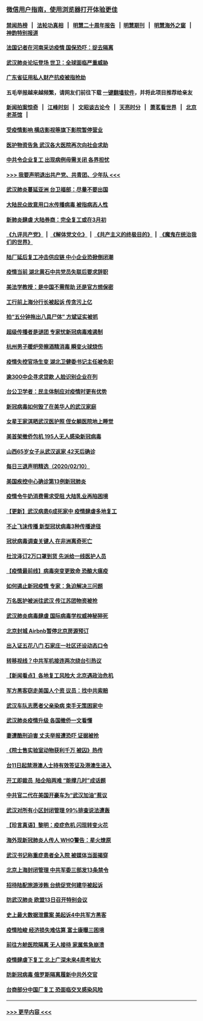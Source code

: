### [微信用户指南，使用浏览器打开体验更佳](https://github.com/gfw-breaker/banned-news1/blob/master/indexes/wechat-guide.md?t=0)
#### [禁闻热榜](热点新闻.md?t=0)  &nbsp;&nbsp;|&nbsp;&nbsp; [法轮功真相](https://github.com/gfw-breaker/truth/blob/master/README.md?t=0) &nbsp;&nbsp;|&nbsp;&nbsp; [明慧二十周年报告](https://github.com/gfw-breaker/mh-reports/blob/master/README.md?t=0) &nbsp;&nbsp;|&nbsp;&nbsp;[明慧期刊](https://github.com/gfw-breaker/mh-qikan) &nbsp;&nbsp;|&nbsp;&nbsp; [明慧海外之窗](https://github.com/gfw-breaker/mh-news/blob/master/README.md?t=0) &nbsp;&nbsp;|&nbsp;&nbsp; [神韵特别报道](https://github.com/gfw-breaker/mh-news/blob/master/shenyun.md?t=0)
#### [法国记者在河南采访疫情 国保恐吓：捉去隔离](../pages/nsc413/n11860742.md?t=02112133) 
#### [武汉肺炎论坛登场 世卫：全球面临严重威胁](../pages/nsc413/n11860999.md?t=02112133) 
#### [广东省征用私人财产抗疫被指抢劫](../pages/nsc413/n11860913.md?t=02112133) 
#### 五毛举报越来越频繁，请网友们前往下载 [一键翻墙软件](https://github.com/gfw-breaker/ssr-accounts)，并将此项目推荐给亲友
#### [新闻拍案惊奇](https://github.com/gfw-breaker/banned-news1/blob/master/pages/link4.md) &nbsp;&nbsp;|&nbsp;&nbsp; [江峰时刻](https://github.com/gfw-breaker/banned-news1/blob/master/pages/link4.md) &nbsp;&nbsp;|&nbsp;&nbsp; [文昭谈古论今](https://github.com/gfw-breaker/banned-news1/blob/master/pages/link4.md) &nbsp;&nbsp;|&nbsp;&nbsp; [天亮时分](https://github.com/gfw-breaker/banned-news1/blob/master/pages/link4.md) &nbsp;&nbsp;|&nbsp;&nbsp; [萧茗看世界](https://github.com/gfw-breaker/banned-news1/blob/master/pages/link4.md) &nbsp;&nbsp;|&nbsp;&nbsp; [北京老茶馆](https://github.com/gfw-breaker/banned-news1/blob/master/pages/link4.md) &nbsp;&nbsp;|&nbsp;&nbsp; 
#### [受疫情影响 横店影视等旗下影院暂停营业](../pages/nsc413/n11860921.md?t=02112133) 
#### [医护物资告急 武汉各大医院再次向社会求助](../pages/nsc413/n11860729.md?t=02112133) 
#### [中共令企业复工 出现病例毋需关闭 各界担忧](../pages/nsc413/n11860563.md?t=02112133) 
#### [>>> 我要声明退出共产党、共青团、少年队 <<<](https://github.com/begood0513/goodnews/blob/master/quit/letter.md) 
#### [武汉肺炎蔓延亚洲 台卫福部：尽量不要出国](../pages/nsc413/n11860586.md?t=02112133) 
#### [大陆民众故意用口水传播病毒 被指病态人性](../pages/nsc413/n11860618.md?t=02112133) 
#### [新肺炎肆虐 大陆券商：完全复工或在3月初](../pages/nsc413/n11860445.md?t=02112133) 
#### [《九评共产党》](https://github.com/begood0513/9ping.md/blob/master/README.md) &nbsp;|&nbsp; [《解体党文化》](../../../../jtdwh.md/blob/master/README.md)  &nbsp;|&nbsp; [《共产主义的终极目的》](../../../../gczydzjmd.md/blob/master/README.md) &nbsp;|&nbsp; [《魔鬼在统治我们的世界》](../../../../mgztzwmdsj.md/blob/master/README.md) 
#### [陆厂延后复工冲击供应链 中小企业恐掀倒闭潮](../pages/nsc413/n11859772.md?t=02112133) 
#### [疫情当前 湖北黄石中共党员失联后要求辞职](../pages/nsc413/n11860118.md?t=02112133) 
#### [美法学教授：是中国不需帮助 还是官方想保密](../pages/nsc413/n11859492.md?t=02112133) 
#### [工行前上海分行长被起诉 传贪污上亿](../pages/nsc413/n11860139.md?t=02112133) 
#### [拍“五分钟拖出八具尸体” 方斌证实被抓](../pages/nsc413/n11860090.md?t=02112133) 
#### [超级传播者是谜团 专家忧新冠病毒难遏制](../pages/nsc413/n11859686.md?t=02112133) 
#### [杭州男子暖炉旁擦酒精消毒 瞬变火球烧伤](../pages/nsc413/n11860071.md?t=02112133) 
#### [疫情失控官场生变 湖北卫健委书记主任被免职](../pages/nsc413/n11859848.md?t=02112133) 
#### [逾300中企寻求贷款 人脸识别企业在列](../pages/nsc413/n11860100.md?t=02112133) 
#### [台公卫学者：民主体制应对疫情时更有优势](../pages/nsc413/n11860023.md?t=02112133) 
#### [新冠病毒如何毁了在美华人的武汉家庭](../pages/nsc413/n11859524.md?t=02112133) 
#### [女星王家淇晒武汉医护照 侄女躺医院地上睡觉](../pages/nsc413/n11859756.md?t=02112133) 
#### [美首架撤侨包机 195人无人感染新冠病毒](../pages/nsc413/n11859908.md?t=02112133) 
#### [山西65岁女子从武汉返家 42天后确诊](../pages/nsc413/n11859912.md?t=02112133) 
#### [每日三退声明精选（2020/02/10）](../pages/nsc413/n11860031.md?t=02112133) 
#### [美国疾控中心确诊第13例新冠肺炎](../pages/nsc413/n11859966.md?t=02112133) 
#### [疫情令牛奶消费需求受阻 大陆乳业再陷困境](../pages/nsc413/n11859859.md?t=02112133) 
#### [【更新】武汉病患6成死家中 疫情肆虐多地复工](../pages/nsc413/n11801312.md?t=02112133) 
#### [不止飞沫传播 新型冠状病毒3种传播途径](../pages/nsc413/n11859060.md?t=02112133) 
#### [冠状病毒调查关键人 在非洲离奇死亡](../pages/nsc413/n11859798.md?t=02112133) 
#### [杜汶泽订2万口罩到货 先派给一线医护人员](../pages/nsc413/n11859214.md?t=02112133) 
#### [【疫情最前线】病毒突变更致命 恐酿大瘟疫](../pages/nsc413/n11859604.md?t=02112133) 
#### [如何遏止新冠疫情 专家：急迫解决三问题](../pages/nsc413/n11859685.md?t=02112133) 
#### [万名医护被派往武汉 传江苏团物资被抢](../pages/nsc413/n11859585.md?t=02112133) 
#### [武汉肺炎病毒肆虐 国际病毒学权威神秘猝死](../pages/nsc413/n11833010.md?t=02112133) 
#### [北京封城 Airbnb暂停北京房源预订](../pages/nsc413/n11859659.md?t=02112133) 
#### [出入证五花八门 石家庄一社区还设动态口令](../pages/nsc413/n11859510.md?t=02112133) 
#### [转移视线？中共军机接连两次绕台引热议](../pages/nsc413/n11859346.md?t=02112133) 
#### [【新闻看点】各地复工风险大 北京遇政治危机](../pages/nsc413/n11859164.md?t=02112133) 
#### [军方黑客窃走美国人个资 议员：找中共索赔](../pages/nsc413/n11859371.md?t=02112133) 
#### [武汉车队志愿者父亲染病 束手无策困家中](../pages/nsc413/n11859117.md?t=02112133) 
#### [武汉肺炎疫情升级 各国撤侨一文看懂](../pages/nsc413/n11859313.md?t=02112133) 
#### [妻遭酷刑迫害 丈夫举报遭恐吓 证据被抢](../pages/nsc413/n11858478.md?t=02112133) 
#### [《院士售实验室动物获利千万 被囚》热传](../pages/nsc413/n11859316.md?t=02112133) 
#### [台11日起禁港澳人士持有效签证及港澳生进入](../pages/nsc413/n11858423.md?t=02112133) 
#### [开工即裁员  陆企陷两难 “能撑几时”成话题](../pages/nsc413/n11859127.md?t=02112133) 
#### [中共官二代在美国开豪车为“武汉加油”惹议](../pages/nsc413/n11859039.md?t=02112133) 
#### [武汉对所有小区封闭管理 99%排查说法遭轰](../pages/nsc413/n11859264.md?t=02112133) 
#### [【珍言真语】黎明：疫症危机 闪现转变火花](../pages/nsc413/n11859199.md?t=02112133) 
#### [海外现新冠肺炎人传人 WHO警告：星火燎原](../pages/nsc413/n11859252.md?t=02112133) 
#### [武汉书记称重症患者全入院 被媒体当面揭穿](../pages/nsc413/n11859218.md?t=02112133) 
#### [北京上海封闭管理 中共军委三部发13条禁令](../pages/nsc413/n11859098.md?t=02112133) 
#### [招待陆配旅游涉贿 台统促党何建华被起诉](../pages/nsc413/n11858696.md?t=02112133) 
#### [防武汉肺炎 欧盟13日召开特别会议](../pages/nsc413/n11859088.md?t=02112133) 
#### [史上最大数据泄露案 美起诉4中共军方黑客](../pages/nsc413/n11859115.md?t=02112133) 
#### [疫情险峻 经济损失难估算 富士康曝三困境](../pages/nsc413/n11859120.md?t=02112133) 
#### [前往方舱医院隔离 无人接待 家属焦急崩溃](../pages/nsc413/n11859068.md?t=02112133) 
#### [疫情肆虐下复工 北上广深未来4周考验大](../pages/nsc413/n11859066.md?t=02112133) 
#### [防新冠病毒 俄罗斯隔离履新中共外交官](../pages/nsc413/n11859079.md?t=02112133) 
#### [台商部分中国厂复工 恐面临交叉感染风险](../pages/nsc413/n11858646.md?t=02112133) 

----
#### [ >>> 更早内容 <<< ](../indexes/nsc413-earlier.md)

